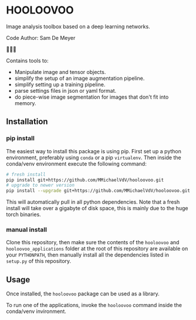 # HOOLOOVOO

Image analysis toolbox based on a deep learning networks.

Code Author: Sam De Meyer

🔹🔷🔹

Contains tools to:
- Manipulate image and tensor objects.
- simplify the setup of an image augmentation pipeline.
- simplify setting up a training pipeline.
- parse settings files in json or yaml format.
- do piece-wise image segmentation for images that don't fit into memory.

## Installation

### pip install

The easiest way to install this package is using pip.
First set up a python environment, preferably using `conda` or a pip `virtualenv`.
Then inside the conda/venv environment execute the following command:

```bash
# fresh install
pip install git+https://github.com/MMichaelVdV/hooloovoo.git
# upgrade to newer version
pip install --upgrade git+https://github.com/MMichaelVdV/hooloovoo.git
```

This will automatically pull in all python dependencies.
Note that a fresh install will take over a gigabyte of disk space,
this is mainly due to the huge torch binaries.

### manual install

Clone this repository,
then make sure the contents of the `hooloovoo` and `hooloovoo_applications` folder at the root of this repository are available on your `PYTHONPATH`,
then manually install all the dependencies listed in `setup.py` of this repository.
 
## Usage

Once installed, the `hooloovoo` package can be used as a library.

To run one of the applications, invoke the `hooloovoo` command inside the conda/venv invironment.
